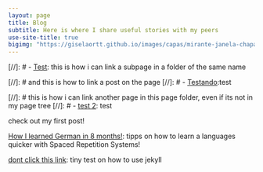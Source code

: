 ```yaml
---
layout: page
title: Blog
subtitle: Here is where I share useful stories with my peers
use-site-title: true
bigimg: "https://giselaortt.github.io/images/capas/mirante-janela-chapada-veadeiros.jpg"
---
```

 

[//]: # - [<u>Test</u>](blog-post-2): this is how i can link a subpage in a folder of the same name

[//]: # and this is how to link a post on the page
[//]: # - [<u>Testando</u>](../_posts/2020-02-26-flake-it-till-you-make-it.md):test

[//]: # this is how i can link another page in this page folder, even if its not in my page tree
[//]: # - [<u>test 2</u>](books.md): test

check out my first post!

[How I learned German in 8 months!](german.md): tipps on how to learn a languages quicker with Spaced Repetition Systems!



[dont click this link](../pages/blog/blog-post.md): tiny test on how to use jekyll
